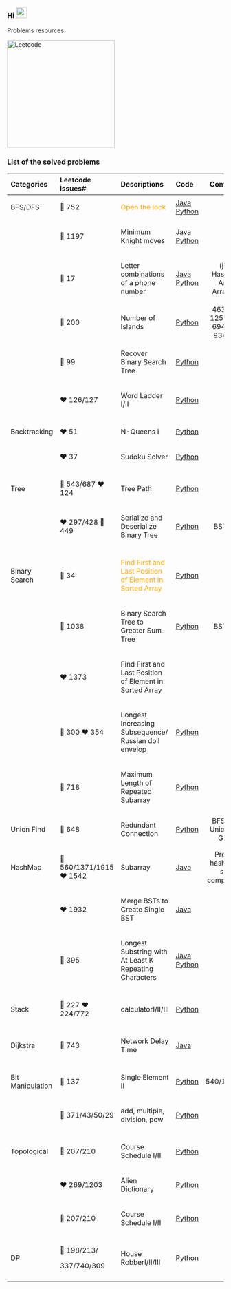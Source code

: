 ### Hi <img src="https://media.giphy.com/media/hvRJCLFzcasrR4ia7z/giphy.gif" width="25px">


<div align="left">
  <p>Problems resources:</p>
  <a href="https://leetcode.com/problemset/all/">
    <img alt="Leetcode" src="https://assets.leetcode.com/static_assets/public/webpack_bundles/images/logo-dark.e99485d9b.svg" width="250px">
  </a>
</div>


### List of the solved problems

| Categories | Leetcode issues#                       | Descriptions                                   | Code                                          | Comments                                   |
| :------ | :------------------------- | :-------------------------------------------------------------| :-------------------------------------------------------------------- | :--------------------------------------: |
| BFS/DFS      | <p>:orange_heart: 752</p>| <span style="color:orange">Open the lock</span> | <a href="https://github.com/hzhu3142/Leetcode/blob/main/code/752.java">Java</a> <a href="https://github.com/hzhu3142/Leetcode/blob/main/code/752.py">Python</a> |   |
|   | <p>:orange_heart: 1197</p>| <p>Minimum Knight moves</p> | <a href="https://github.com/hzhu3142/Leetcode/blob/main/code/1197.java">Java</a> <a href="https://github.com/hzhu3142/Leetcode/blob/main/code/1197.py">Python</a> |   |
|   | <p>:orange_heart: 17</p>| <p>Letter combinations of a phone number</p> | <a href="https://github.com/hzhu3142/Leetcode/blob/main/code/17.java">Java</a> <a href="https://github.com/hzhu3142/Leetcode/blob/main/code/17.py">Python</a> | (java: HashMap, Array, ArrayList)  |
|   | <p>:orange_heart: 200</p>| <p>Number of Islands</p> | <a href="https://github.com/hzhu3142/Leetcode/blob/main/code/200.py">Python</a> |463/305/ 1254/695/ 694/827/ 934/130|
|   | <p>:orange_heart: 99</p>| <p>Recover Binary Search Tree</p> | <a href="https://github.com/hzhu3142/Leetcode/blob/main/code/99.py">Python</a> |   |
|   | <p>:heart: 126/127</p>| <p>Word Ladder I/II<p> | <a href="https://github.com/hzhu3142/Leetcode/blob/main/code/126_127.py">Python</a> |   |
|   |  |  |  | |
| Backtracking  | <p>:heart: 51</p>| <p>N-Queens I<p> | <a href="https://github.com/hzhu3142/Leetcode/blob/main/code/51.py">Python</a> |   |
|   | <p>:heart: 37</p>| <p>Sudoku Solver<p> | <a href="https://github.com/hzhu3142/Leetcode/blob/main/code/37.py">Python</a> |   |
|   |  |  |  | |
| Tree | <p>:orange_heart: 543/687 :heart: 124</p> | <p>Tree Path</p> | <a href="https://github.com/hzhu3142/Leetcode/blob/main/code/543_687_124.py">Python</a> |   |
|   | <p>:heart: 297/428 :orange_heart: 449</p> | <p >Serialize and Deserialize Binary Tree</p> | <a href="https://github.com/hzhu3142/Leetcode/blob/main/code/297_428_449.py">Python</a> | BST/DFS |
|   |  |  |  | |
|  Binary Search | <p>:orange_heart: 34</p> | <p style="color:orange">Find First and Last Position of Element in Sorted Array</p> | <a href="https://github.com/hzhu3142/Leetcode/blob/main/code/34.py">Python</a> | |
|   | <p>:orange_heart: 1038</p> | <p >Binary Search Tree to Greater Sum Tree</p> | <a href="https://github.com/hzhu3142/Leetcode/blob/main/code/1038.py">Python</a> | BST/DFS |
|   | <p>:heart: 1373</p>  | <p>Find First and Last Position of Element in Sorted Array</p> | <a href="#"></a>  | |
|   | <p>:orange_heart: 300 :heart: 354</p> | <p>Longest Increasing Subsequence/ Russian doll envelop</p> | <a href="https://github.com/hzhu3142/Leetcode/blob/main/code/300_354.py">Python</a> | |
|   | <p>:orange_heart: 718</p>| <p>Maximum Length of Repeated Subarray</p> | <a href="https://github.com/hzhu3142/Leetcode/blob/main/code/718.py">Python</a> | |
|   |  |  |  | |
| Union Find	| <p>:orange_heart: 648</p> | Redundant Connection | <a href="https://github.com/hzhu3142/Leetcode/blob/main/code/684.py">Python</a>| BFS, DFS, Union Find, Graph |
|   |  |  |  | |
| HashMap	| <p>:orange_heart: 560/1371/1915 :heart: 1542</p> | Subarray | <a href="https://github.com/hzhu3142/Leetcode/blob/main/code/560_1371_1542_1915.java">Java</a>| PreFix + hashMap + state compression |
|   | <p>:heart: 1932</p>| <p>Merge BSTs to Create Single BST</p> | <a href="https://github.com/hzhu3142/Leetcode/blob/main/code/1932.java">Java</a> |   |
|   | <p>:orange_heart: 395</p>| <p>Longest Substring with At Least K Repeating Characters</p> | <a href="https://github.com/hzhu3142/Leetcode/blob/main/code/395.java">Java</a> <a href="https://github.com/hzhu3142/Leetcode/blob/main/code/395.py">Python</a>|   |
|   |  |  |  | |
| Stack | <p>:orange_heart: 227 :heart: 224/772</p> | <p>calculatorI/II/III</p> | <a href="https://github.com/hzhu3142/Leetcode/blob/main/code/227_224_772.py">Python</a> |   |
|   |  |  |  | |
| Dijkstra | <p>:orange_heart: 743</p> | <p>Network Delay Time</p> | <a href="https://github.com/hzhu3142/Leetcode/blob/main/code/743.java">Java</a> |   |
|   |  |  |  | |
| Bit Manipulation | <p>:orange_heart: 137</p> | <p>Single Element II</p> | <a href="https://github.com/hzhu3142/Leetcode/blob/main/code/137.python">Python</a> | 540/136/387  |
|   | <p>:orange_heart: 371/43/50/29</p> | <p>add, multiple, division, pow</p> | <a href="https://github.com/hzhu3142/Leetcode/blob/main/code/371_43_50_29.py">Python</a> |  |
|   |  |  |  | |
| Topological | <p>:orange_heart: 207/210</p> |  <p>Course Schedule I/II</p> | <a href="https://github.com/hzhu3142/Leetcode/blob/main/code/207_210.py">Python</a> | |
| | <p>:heart: 269/1203</p> |  <p>Alien Dictionary</p> | <a href="https://github.com/hzhu3142/Leetcode/blob/main/code/269_1203.py">Python</a> | |
| | <p>:orange_heart: 207/210</p> |  <p>Course Schedule I/II</p> | <a href="https://github.com/hzhu3142/Leetcode/blob/main/code/207_210.py">Python</a> | |
|   |  |  |  | |
| DP      |  <p>:orange_heart: 198/213/</p> <p>337/740/309</p> | <p>House RobberI/II/III</p> | <a href="https://github.com/hzhu3142/Leetcode/blob/main/code/198_213_337_740_309.py">Python</a> |   |
|   |  |  |  | |
